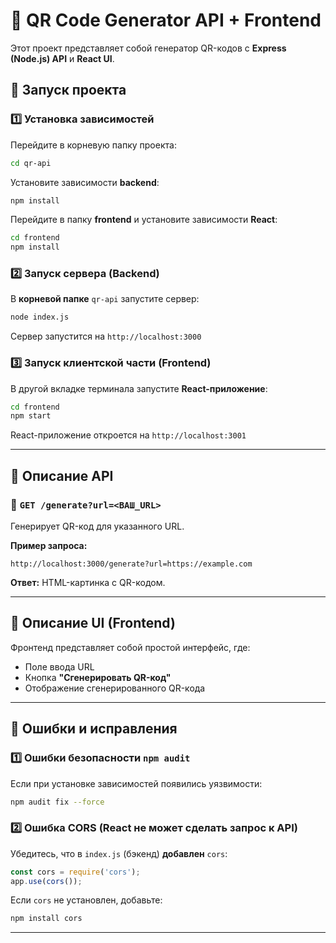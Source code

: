 # 📌 QR Code Generator API + Frontend

Этот проект представляет собой генератор QR-кодов с **Express (Node.js) API** и **React UI**.

## 🚀 Запуск проекта

### 1️⃣ Установка зависимостей
Перейдите в корневую папку проекта:
```sh
cd qr-api
```

Установите зависимости **backend**:
```sh
npm install
```

Перейдите в папку **frontend** и установите зависимости **React**:
```sh
cd frontend
npm install
```

### 2️⃣ Запуск сервера (Backend)
В **корневой папке** `qr-api` запустите сервер:
```sh
node index.js
```
Сервер запустится на `http://localhost:3000`

### 3️⃣ Запуск клиентской части (Frontend)
В другой вкладке терминала запустите **React-приложение**:
```sh
cd frontend
npm start
```
React-приложение откроется на `http://localhost:3001`

---
## 📌 Описание API

### 🔹 `GET /generate?url=<ВАШ_URL>`
Генерирует QR-код для указанного URL.

**Пример запроса:**
```
http://localhost:3000/generate?url=https://example.com
```

**Ответ:** HTML-картинка с QR-кодом.

---
## 📌 Описание UI (Frontend)

Фронтенд представляет собой простой интерфейс, где:
- Поле ввода URL
- Кнопка **"Сгенерировать QR-код"**
- Отображение сгенерированного QR-кода

---
## 🔧 Ошибки и исправления

### 1️⃣ Ошибки безопасности `npm audit`
Если при установке зависимостей появились уязвимости:
```sh
npm audit fix --force
```

### 2️⃣ Ошибка CORS (React не может сделать запрос к API)
Убедитесь, что в `index.js` (бэкенд) **добавлен** `cors`:
```js
const cors = require('cors');
app.use(cors());
```
Если `cors` не установлен, добавьте:
```sh
npm install cors
```

---


